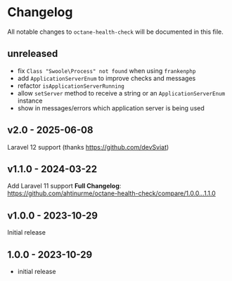 # Changelog

All notable changes to `octane-health-check` will be documented in this file.

## unreleased

- fix `Class "Swoole\Process" not found` when using `frankenphp`
- add `ApplicationServerEnum` to improve checks and messages
- refactor `isApplicationServerRunning`
- allow `setServer` method to receive a string or an `ApplicationServerEnum` instance 
- show in messages/errors which application server is being used

## v2.0 - 2025-06-08

Laravel 12 support (thanks https://github.com/devSviat)

## v1.1.0 - 2024-03-22

Add Laravel 11 support
**Full Changelog**: https://github.com/ahtinurme/octane-health-check/compare/1.0.0...1.1.0

## v1.0.0 - 2023-10-29

Initial release

## 1.0.0 - 2023-10-29

- initial release
